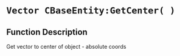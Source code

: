 # `Vector CBaseEntity:GetCenter( )`
## Function Description
Get vector to center of object - absolute coords
